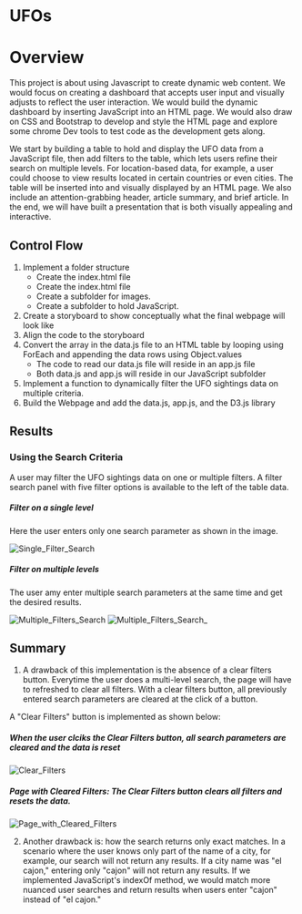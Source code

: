 # UFOs
# Overview
This project is about using Javascript to create dynamic web content. We would focus on creating a dashboard that accepts user input and visually adjusts to reflect the user interaction. We would build the dynamic dashboard by inserting JavaScript into an HTML page. We would also draw on CSS and Bootstrap to develop and style the HTML page and explore some chrome Dev tools to test code as the development gets along.

We start by building a table to hold and display the UFO data from a JavaScript file, then add filters to the table, which lets users refine their search on multiple levels. For location-based data, for example, a user could choose to view results located in certain countries or even cities. The table will be inserted into and visually displayed by an HTML page. We also include an attention-grabbing header, article summary, and brief article. In the end, we will have built a presentation that is both visually appealing and interactive.

## Control Flow
1. Implement a folder structure
      - Create the index.html file
      - Create the index.html file
      - Create a subfolder for images.
      - Create a subfolder to hold JavaScript.
2. Create a storyboard to show conceptually what the final webpage will look like
3. Align the code to the storyboard
4. Convert the array in the data.js file to an HTML table by looping using ForEach and appending the data rows using Object.values
      - The code to read our data.js file will reside in an app.js file
      - Both data.js and app.js will reside in our JavaScript subfolder
5. Implement a function to dynamically filter the UFO sightings data on multiple criteria.
6. Build the Webpage and add the data.js, app.js, and the D3.js library

## Results
### Using the Search Criteria
A user may filter the UFO sightings data on one or multiple filters. A filter search panel with five filter options is available to the left of the table data.

##### Filter on a single level
Here the user enters only one search parameter as shown in the image.

![Single_Filter_Search](https://user-images.githubusercontent.com/67847583/124837078-cd9a9a00-df49-11eb-89c2-4e96e3c5fd0d.png)

##### Filter on multiple levels
The user amy enter multiple search parameters at the same time and get the desired results.

![Multiple_Filters_Search](https://user-images.githubusercontent.com/67847583/124837095-d7240200-df49-11eb-9b1f-4c68e5c74456.png)
![Multiple_Filters_Search_](https://user-images.githubusercontent.com/67847583/124837107-d9865c00-df49-11eb-87e5-f437c83a4300.png)


## Summary
1. A drawback of this implementation is the absence of a clear filters button. Everytime the user does a multi-level search, the page will have to refreshed to clear all filters. With a clear filters button, all previously entered search parameters are cleared at the click of a button.

A "Clear Filters" button is implemented as shown below:
##### When the user clciks the Clear Filters button, all search parameters are cleared and the data is reset
![Clear_Filters](https://user-images.githubusercontent.com/67847583/124837134-e4d98780-df49-11eb-965e-76c2ab76a177.png)

##### Page with Cleared Filters: The Clear Filters button clears all filters and resets the data.
![Page_with_Cleared_Filters](https://user-images.githubusercontent.com/67847583/124837157-ec992c00-df49-11eb-9c45-fba5d5075ba5.png)

2. Another drawback is: how the search returns only exact matches. In a scenario where the user knows only part of the name of a city, for example, our search will not return any results. If a city name was "el cajon," entering only "cajon" will not return any results. If we implemented JavaScript's indexOf method, we would match more nuanced user searches and return results when users enter "cajon" instead of "el cajon."
